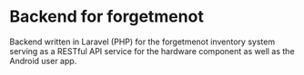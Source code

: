 # Backend for forgetmenot

Backend written in Laravel (PHP) for the forgetmenot inventory system serving as a RESTful API service for the hardware component as well as the Android user app.

